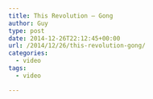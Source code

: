 ```yaml
---
title: This Revolution – Gong
author: Guy
type: post
date: 2014-12-26T22:12:45+00:00
url: /2014/12/26/this-revolution-gong/
categories:
  - video
tags:
  - video

---
```

